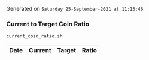 Generated on `Saturday 25-September-2021 at 11:13:46`

### Current to Target Coin Ratio
`current_coin_ratio.sh`

Date|Current|Target|Ratio
---|---|---|---
